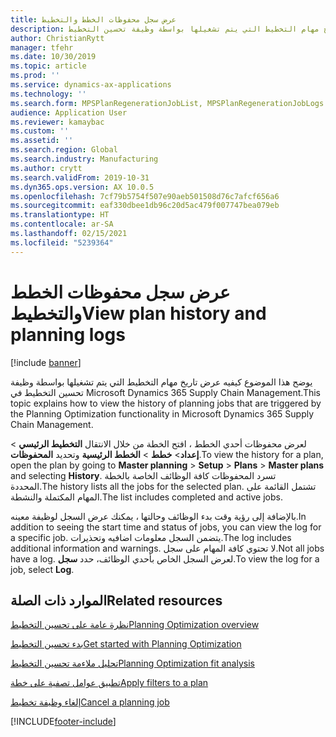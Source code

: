 ```yaml
---
title: عرض سجل محفوظات الخطط والتخطيط
description: يوضح هذا الموضوع كيفيه عرض تاريخ مهام التخطيط التي يتم تشغيلها بواسطة وظيفة تحسين التخطيط.
author: ChristianRytt
manager: tfehr
ms.date: 10/30/2019
ms.topic: article
ms.prod: ''
ms.service: dynamics-ax-applications
ms.technology: ''
ms.search.form: MPSPlanRegenerationJobList, MPSPlanRegenerationJobLogs
audience: Application User
ms.reviewer: kamaybac
ms.custom: ''
ms.assetid: ''
ms.search.region: Global
ms.search.industry: Manufacturing
ms.author: crytt
ms.search.validFrom: 2019-10-31
ms.dyn365.ops.version: AX 10.0.5
ms.openlocfilehash: 7cf79b5754f507e90aeb501508d76c7afcf656a6
ms.sourcegitcommit: eaf330dbee1db96c20d5ac479f007747bea079eb
ms.translationtype: HT
ms.contentlocale: ar-SA
ms.lasthandoff: 02/15/2021
ms.locfileid: "5239364"
---
```

# <a name="view-plan-history-and-planning-logs"></a><span data-ttu-id="e0c88-103">عرض سجل محفوظات الخطط والتخطيط</span><span class="sxs-lookup"><span data-stu-id="e0c88-103">View plan history and planning logs</span></span>

[!include [banner](../../includes/banner.md)]

<span data-ttu-id="e0c88-104">يوضح هذا الموضوع كيفيه عرض تاريخ مهام التخطيط التي يتم تشغيلها بواسطة وظيفة تحسين التخطيط في Microsoft Dynamics 365 Supply Chain Management.</span><span class="sxs-lookup"><span data-stu-id="e0c88-104">This topic explains how to view the history of planning jobs that are triggered by the Planning Optimization functionality in Microsoft Dynamics 365 Supply Chain Management.</span></span>

<span data-ttu-id="e0c88-105">لعرض محفوظات أحدي الخطط ، افتح الخطة من خلال الانتقال **التخطيط الرئيسي** \> **إعداد**\> **خطط** \> **الخطط الرئيسية** وتحديد **المحفوظات**.</span><span class="sxs-lookup"><span data-stu-id="e0c88-105">To view the history for a plan, open the plan by going to **Master planning** \> **Setup** \> **Plans** \> **Master plans** and selecting **History**.</span></span> <span data-ttu-id="e0c88-106">تسرد المحفوظات كافة الوظائف الخاصة بالخطة المحددة.</span><span class="sxs-lookup"><span data-stu-id="e0c88-106">The history lists all the jobs for the selected plan.</span></span> <span data-ttu-id="e0c88-107">تشتمل القائمة على المهام المكتملة والنشطة.</span><span class="sxs-lookup"><span data-stu-id="e0c88-107">The list includes completed and active jobs.</span></span>

<span data-ttu-id="e0c88-108">بالإضافة إلى رؤية وقت بدء الوظائف وحالتها ، يمكنك عرض السجل لوظيفة معينه.</span><span class="sxs-lookup"><span data-stu-id="e0c88-108">In addition to seeing the start time and status of jobs, you can view the log for a specific job.</span></span> <span data-ttu-id="e0c88-109">يتضمن السجل معلومات اضافيه وتحذيرات.</span><span class="sxs-lookup"><span data-stu-id="e0c88-109">The log includes additional information and warnings.</span></span> <span data-ttu-id="e0c88-110">لا تحتوي كافة المهام على سجل.</span><span class="sxs-lookup"><span data-stu-id="e0c88-110">Not all jobs have a log.</span></span> <span data-ttu-id="e0c88-111">لعرض السجل الخاص بأحدي الوظائف، حدد **سجل**.</span><span class="sxs-lookup"><span data-stu-id="e0c88-111">To view the log for a job, select **Log**.</span></span>

## <a name="related-resources"></a><span data-ttu-id="e0c88-112">الموارد ذات الصلة</span><span class="sxs-lookup"><span data-stu-id="e0c88-112">Related resources</span></span>

[<span data-ttu-id="e0c88-113">نظرة عامة على تحسين التخطيط‬</span><span class="sxs-lookup"><span data-stu-id="e0c88-113">Planning Optimization overview</span></span>](planning-optimization-overview.md)

[<span data-ttu-id="e0c88-114">بدء تحسين التخطيط</span><span class="sxs-lookup"><span data-stu-id="e0c88-114">Get started with Planning Optimization</span></span>](get-started.md)

[<span data-ttu-id="e0c88-115">تحليل ملاءمة تحسين التخطيط</span><span class="sxs-lookup"><span data-stu-id="e0c88-115">Planning Optimization fit analysis</span></span>](planning-optimization-fit-analysis.md)

[<span data-ttu-id="e0c88-116">تطبيق عوامل تصفية على خطة</span><span class="sxs-lookup"><span data-stu-id="e0c88-116">Apply filters to a plan</span></span>](plan-filters.md)

[<span data-ttu-id="e0c88-117">إلغاء وظيفة تخطيط</span><span class="sxs-lookup"><span data-stu-id="e0c88-117">Cancel a planning job</span></span>](cancel-planning-job.md)


[!INCLUDE[footer-include](../../../includes/footer-banner.md)]